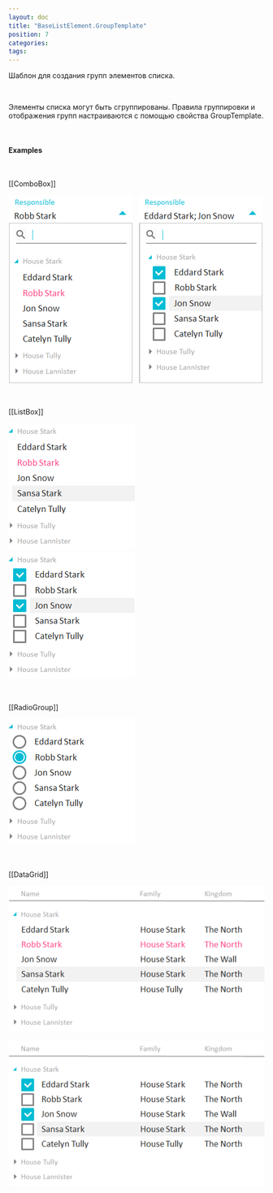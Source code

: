 ```yaml
---
layout: doc
title: "BaseListElement.GroupTemplate"
position: 7
categories: 
tags: 
---
```


Шаблон для создания групп элементов списка.

   

Элементы списка могут быть сгруппированы. Правила группировки и отображения групп настраиваются с помощью свойства GroupTemplate.

   

#### Examples

 

[[ComboBox]]

![](ComboBox_SingleSelect_Group.png)   ![](ComboBox_MultiSelect_Group.png)

   

[[ListBox]]

![](ListBox_SingleSelect_Group.png)   ![](ListBox_MultiSelect_Group.png)

   

[[RadioGroup]]

![](RadioGroup_Group.png)

   

[[DataGrid]]

![](DataGrid_SingleSelect_Group.png)   ![](DataGrid_MultiSelect_Group.png)

 

 

